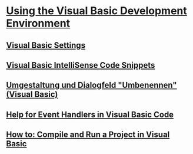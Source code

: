 # [Using the Visual Basic Development Environment](using-the-visual-basic-development-environment.md)
## [Visual Basic Settings](settings.md)
## [Visual Basic IntelliSense Code Snippets](intellisense-code-snippets.md)
## [Umgestaltung und Dialogfeld "Umbenennen" (Visual Basic)](refactoring-and-rename-dialog-box.md)
## [Help for Event Handlers in Visual Basic Code](help-for-event-handlers.md)
## [How to: Compile and Run a Project in Visual Basic](how-to-compile-and-run-a-project.md)
